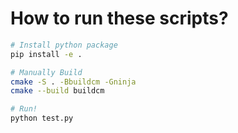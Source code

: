 # How to run these scripts?
```bash
# Install python package
pip install -e .

# Manually Build
cmake -S . -Bbuildcm -Gninja
cmake --build buildcm

# Run!
python test.py
```